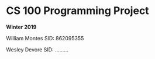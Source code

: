 

# CS 100 Programming Project
**Winter 2019**

William Montes SID: 862095355

Wesley Devore	 SID: .........
<h1>

